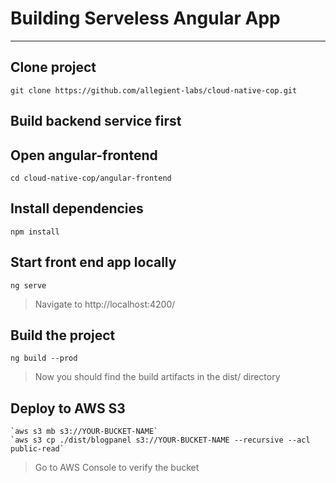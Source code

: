 # Building Serveless Angular App
____
## Clone project
`git clone https://github.com/allegient-labs/cloud-native-cop.git`	
## Build backend service first 

## Open angular-frontend	
`cd cloud-native-cop/angular-frontend`
## Install dependencies 
`npm install`
## Start front end app locally
`ng serve` 
> Navigate to http://localhost:4200/
## Build the project
`ng build --prod`
> Now you should find the build artifacts in the dist/ directory
## Deploy to **AWS S3**
	`aws s3 mb s3://YOUR-BUCKET-NAME`
	`aws s3 cp ./dist/blogpanel s3://YOUR-BUCKET-NAME --recursive --acl public-read`	
>	Go to AWS Console to verify the bucket
